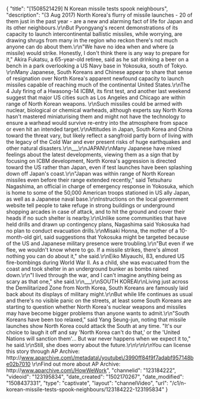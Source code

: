 {
    "title": "[1508521429] N Korean missile tests spook neighbours",
    "description": "(3 Aug 2017) North Korea's flurry of missile launches - 20 of them just in the past year - are a new and alarming fact of life for Japan and its other neighbours.\r\nBut Pyongyang's recent demonstrations of its capacity to launch intercontinental ballistic missiles, while worrying, are drawing shrugs from many in the region who reckon there's not much anyone can do about them.\r\n\"We have no idea when and where (a missile) would strike. Honestly, I don't think there is any way to prepare for it,\" Akira Fukatsu, a 65-year-old retiree, said as he sat drinking a beer on a bench in a park overlooking a US Navy base in Yokosuka, south of Tokyo. \r\nMany Japanese, South Koreans and Chinese appear to share that sense of resignation over North Korea's apparent newfound capacity to launch missiles capable of reaching much of the continental United States.\r\nThe 4 July firing of a Hwasong-14 ICBM, its first test, and another last weekend suggest that major US cities such as Los Angeles and Chicago are within range of North Korean weapons. \r\nSuch missiles could be armed with nuclear, biological or chemical warheads, although experts say North Korea hasn't mastered miniaturising them and might not have the technology to ensure a warhead would survive re-entry into the atmosphere from space or even hit an intended target.\r\nAttitudes in Japan, South Korea and China toward the threat vary, but likely reflect a sangfroid partly born of living with the legacy of the Cold War and ever present risks of huge earthquakes and other natural disasters.\r\n___\r\nJAPAN\r\nMany Japanese have mixed feelings about the latest developments, viewing them as a sign that by focusing on ICBM development, North Korea's aggression is directed toward the US rather than Japan, even if test launches have been splashing down off Japan's coast.\r\n\"Japan was within range of North Korean missiles even before their range extended recently,\" said Tetsuharu Nagashima, an official in charge of emergency response in Yokosuka, which is home to some of the 50,000 American troops stationed in US ally Japan, as well as a Japanese naval base.\r\nInstructions on the local government website tell people to take refuge in strong buildings or underground shopping arcades in case of attack, and to hit the ground and cover their heads if no such shelter is nearby.\r\nUnlike some communities that have held drills and drawn up contingency plans, Nagashima said Yokosuka had no plan to conduct evacuation drills.\r\nMisaki Honna, the mother of a 10-month-old girl, said suggestions that Yokosuka might be targeted because of the US and Japanese military presence were troubling.\r\n\"But even if we flee, we wouldn't know where to go. If a missile strikes, there's almost nothing you can do about it,\" she said.\r\nEiko Miyauchi, 83, endured US fire-bombings during World War II. As a child, she was evacuated from the coast and took shelter in an underground bunker as bombs rained down.\r\n\"I lived through the war, and I can't imagine anything being as scary as that one,\" she said.\r\n___\r\nSOUTH KOREA\r\nLiving just across the Demilitarized Zone from North Korea, South Koreans are famously laid back about its displays of military might.\r\nBut while life continues as usual and there's no visible panic on the streets, at least some South Koreans are starting to question whether North Korea's nuclear weapons and missiles may have become bigger problems than anyone wants to admit.\r\n\"South Koreans have been too relaxed,\" said Yang Seung-jun, noting that missile launches show North Korea could attack the South at any time. \"It's our choice to laugh it off and say 'North Korea can't do that,' or the 'United Nations will sanction them'... But war never happens when we expect it to,\" he said.\r\nStill, she does worry about the future.\r\n\r\n\r\nYou can license this story through AP Archive: http:\/\/www.aparchive.com\/metadata\/youtube\/3990ff84f9f7adabf957148be02b7010 \r\nFind out more about AP Archive: http:\/\/www.aparchive.com\/HowWeWork",
    "channelid": "123184222",
    "videoid": "123195834",
    "date_created": "1502170267",
    "date_modified": "1508437331",
    "type": "captivate",
    "layout": "channelVideo",
    "url": "\/c1\/n-korean-missile-tests-spook-neighbours\/123184222-123195834"
}